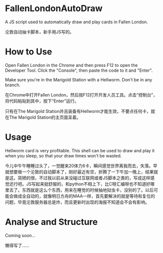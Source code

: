 # FallenLondonAutoDraw
A JS script used to automatically draw and play cards in Fallen London.

沦敦自动抽卡脚本，新手用JS写的。

# How to Use
Open Fallen London in the Chrome and then press F12 to open the Developer Tool. Click the "Console", then paste the code to it and "Enter".

Make sure you're in the Marigold Station with a Hellworm. Don't be in any branch.

在Chrome中打开Fallen London，然后按F12打开开发人员工具。点击“控制台”，将代码粘贴到其中，按下“Enter”运行。

只有在The Marigold Station并且装备有Hellworm才能生效，不要点任何卡，就在The Marigold Station的主页面呆着。

# Usage

Hellworm card is very profitable. This shell can be used to draw and play it when you sleep, so that your draw times won't be wasted.

今儿中午午睡睡过头了，一觉醒来20体力6卡，瞬间感觉世界离我而去，失落。早就想要做一个沦敦的自动脚本了，刚好最近有空，折腾了一下午加一晚上，结果就是这。简陋的很，不过我以前从来没碰过互联网或者JS脚本之类的，写成这样感觉还行吧。JS写起来挺舒服的，和python不相上下，比C呀汇编呀也不知道好哪里去了。东西就是这么个东西，用来在睡觉的时候抽地狱虫卡，没别的了。以后可能会做成全自动的，就像明日方舟的MAA一样，首先要解决的就是等待和复位的问题，毕竟沦敦服务器总是炸，而且更新时出现的海报不知道会不会有影响。

# Analyse and Structure

Coming soon...

懒得写了……

